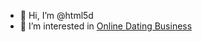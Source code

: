 - 👋 Hi, I’m @html5d
- 👀 I’m interested in [Online Dating Business](https://medium.com/@rossgiv/how-to-build-and-grow-a-successful-online-dating-business-a-comprehensive-guide-ceac899428af)
